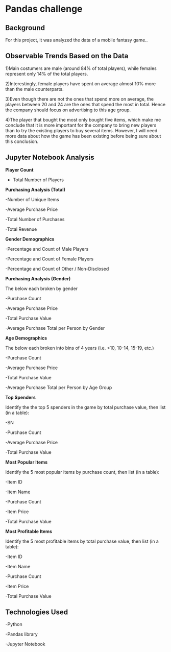 # Pandas challenge

## Background

For this project, it was analyzed the data of a mobile fantasy game..



## Observable Trends Based on the Data

1)Main costumers are male (around 84% of total players), while females represent only 14% of the total players.

2)Interestingly, female players have spent on average almost 10% more than the male counterparts.

3)Even though there are not the ones that spend more on average, the players between 20 and 24 are the ones that spend the most in total. Hence the company should focus on advertising to this age group.

4)The player that bought the most only bought five items, which make me conclude that it is more important for the company to bring new players than to try the existing players to buy several items. However, I will need more data about how the game has been existing before being sure about this conclusion.





## Jupyter Notebook Analysis


**Player Count**

 - Total Number of Players

**Purchasing Analysis (Total)**

-Number of Unique Items

-Average Purchase Price

-Total Number of Purchases

-Total Revenue


**Gender Demographics**

-Percentage and Count of Male Players

-Percentage and Count of Female Players

-Percentage and Count of Other / Non-Disclosed


**Purchasing Analysis (Gender)**

The below each broken by gender

-Purchase Count

-Average Purchase Price

-Total Purchase Value

-Average Purchase Total per Person by Gender


**Age Demographics**

The below each broken into bins of 4 years (i.e. <10, 10-14, 15-19, etc.)

-Purchase Count

-Average Purchase Price

-Total Purchase Value

-Average Purchase Total per Person by Age Group


**Top Spenders**


Identify the the top 5 spenders in the game by total purchase value, then list (in a table):

-SN

-Purchase Count

-Average Purchase Price

-Total Purchase Value


**Most Popular Items**

Identify the 5 most popular items by purchase count, then list (in a table):

-Item ID

-Item Name

-Purchase Count

-Item Price

-Total Purchase Value


**Most Profitable Items**

Identify the 5 most profitable items by total purchase value, then list (in a table):

-Item ID

-Item Name

-Purchase Count

-Item Price

-Total Purchase Value



## Technologies Used

-Python

-Pandas library

-Jupyter Notebook
